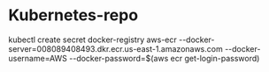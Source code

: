 # Kubernetes-repo
kubectl create secret docker-registry aws-ecr --docker-server=008089408493.dkr.ecr.us-east-1.amazonaws.com --docker-username=AWS --docker-password=$(aws ecr get-login-password)
